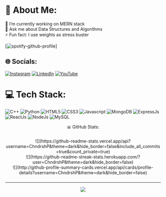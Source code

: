 # 💫 About Me:
🔭 I’m currently working on MERN stack<br>💬 Ask me about Data Structures and Algorithms<br>⚡ Fun fact: I use weights as stress buster
<br/>  

[![spotify-github-profile](https://spotify-github-profile.kittinanx.com/api/view?uid=31hdtikqupijzdyymhxljertebje&cover_image=true&theme=natemoo-re&show_offline=false&background_color=121212&interchange=true&bar_color=53b14f&bar_color_cover=true)]

## 🌐 Socials:
[![Instagram](https://img.shields.io/badge/Instagram-%23E4405F.svg?logo=Instagram&logoColor=white)](https://www.instagram.com/chndrsh/) [![LinkedIn](https://img.shields.io/badge/LinkedIn-%230077B5.svg?logo=linkedin&logoColor=white)](https://www.linkedin.com/in/chndrsh-patel/) [![YouTube](https://img.shields.io/badge/YouTube-%23FF0000.svg?logo=YouTube&logoColor=white)](https://www.youtube.com/@itschndrsh/streams)

# 💻 Tech Stack:
![C++](https://img.shields.io/badge/c++-%2300599C.svg?style=for-the-badge&logo=c%2B%2B&logoColor=white) ![Python](https://img.shields.io/badge/python-3670A0?style=for-the-badge&logo=python&logoColor=ffdd54) 
![HTML5](https://img.shields.io/badge/html5-%23E34F26.svg?style=for-the-badge&logo=html5&logoColor=white) ![CSS3](https://img.shields.io/badge/CSS3-1572B6?style=for-the-badge&logo=css3&logoColor=white) ![Javascript](https://img.shields.io/badge/JavaScript-323330?style=for-the-badge&logo=javascript&logoColor=F7DF1E)
![MongoDB](https://img.shields.io/badge/MongoDB-4EA94B?style=for-the-badge&logo=mongodb&logoColor=whi) ![ExpressJs](https://img.shields.io/badge/Express.js-404D59?style=for-the-badge) ![ReactJs](https://img.shields.io/badge/React-20232A?style=for-the-badge&logo=react&logoColor=61DAFB) ![NodeJs](https://img.shields.io/badge/Node.js-43853D?style=for-the-badge&logo=node.js&logoColor=white) ![MySQL](https://img.shields.io/badge/mysql-%2300f.svg?style=for-the-badge&logo=mysql&logoColor=white) <br>

<center>

📊 GitHub Stats: <br>
###
<div align="center">
  ![](https://github-readme-stats.vercel.app/api?username=ChndrshP&theme=dark&hide_border=false&include_all_commits=true&count_private=true)<br/>
  ![](https://github-readme-streak-stats.herokuapp.com/?user=ChndrshP&theme=dark&hide_border=false)<br/>
  ![](http://github-profile-summary-cards.vercel.app/api/cards/profile-details?username=ChndrshP&theme=dark&hide_border=false)<br/>
</div>

###
---
[![](https://visitcount.itsvg.in/api?id=ChndrshP&icon=8&color=8)](https://visitcount.itsvg.in)

</center>










